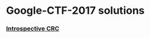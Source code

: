 # Google-CTF-2017 solutions
### [Introspective CRC](https://github.com/Mourad-NOUAILI/Google-CTF-2017/tree/master/cryptography/Introspective-CRC)
